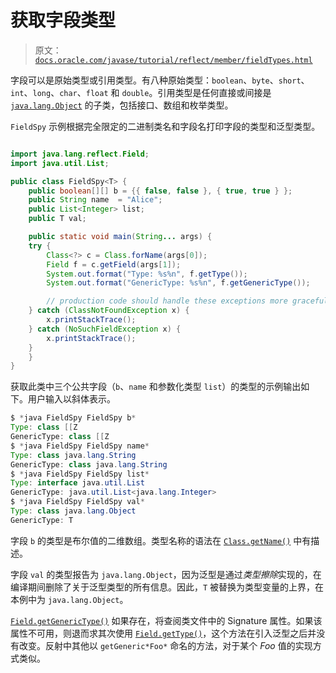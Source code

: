 # 获取字段类型

> 原文：[`docs.oracle.com/javase/tutorial/reflect/member/fieldTypes.html`](https://docs.oracle.com/javase/tutorial/reflect/member/fieldTypes.html)

字段可以是原始类型或引用类型。有八种原始类型：`boolean`、`byte`、`short`、`int`、`long`、`char`、`float` 和 `double`。引用类型是任何直接或间接是 [`java.lang.Object`](https://docs.oracle.com/javase/8/docs/api/java/lang/Object.html) 的子类，包括接口、数组和枚举类型。

``FieldSpy`` 示例根据完全限定的二进制类名和字段名打印字段的类型和泛型类型。

```java

import java.lang.reflect.Field;
import java.util.List;

public class FieldSpy<T> {
    public boolean[][] b = {{ false, false }, { true, true } };
    public String name  = "Alice";
    public List<Integer> list;
    public T val;

    public static void main(String... args) {
	try {
	    Class<?> c = Class.forName(args[0]);
	    Field f = c.getField(args[1]);
	    System.out.format("Type: %s%n", f.getType());
	    System.out.format("GenericType: %s%n", f.getGenericType());

        // production code should handle these exceptions more gracefully
	} catch (ClassNotFoundException x) {
	    x.printStackTrace();
	} catch (NoSuchFieldException x) {
	    x.printStackTrace();
	}
    }
}

```

获取此类中三个公共字段（`b`、`name` 和参数化类型 `list`）的类型的示例输出如下。用户输入以斜体表示。

```java
$ *java FieldSpy FieldSpy b*
Type: class [[Z
GenericType: class [[Z
$ *java FieldSpy FieldSpy name*
Type: class java.lang.String
GenericType: class java.lang.String
$ *java FieldSpy FieldSpy list*
Type: interface java.util.List
GenericType: java.util.List<java.lang.Integer>
$ *java FieldSpy FieldSpy val*
Type: class java.lang.Object
GenericType: T

```

字段 `b` 的类型是布尔值的二维数组。类型名称的语法在 [`Class.getName()`](https://docs.oracle.com/javase/8/docs/api/java/lang/Class.html#getName--) 中有描述。

字段 `val` 的类型报告为 `java.lang.Object`，因为泛型是通过*类型擦除*实现的，在编译期间删除了关于泛型类型的所有信息。因此，`T` 被替换为类型变量的上界，在本例中为 `java.lang.Object`。

[`Field.getGenericType()`](https://docs.oracle.com/javase/8/docs/api/java/lang/reflect/Field.html#getGenericType--) 如果存在，将查阅类文件中的 Signature 属性。如果该属性不可用，则退而求其次使用 [`Field.getType()`](https://docs.oracle.com/javase/8/docs/api/java/lang/reflect/Field.html#getType--)，这个方法在引入泛型之后并没有改变。反射中其他以 `getGeneric*Foo*` 命名的方法，对于某个 *Foo* 值的实现方式类似。
